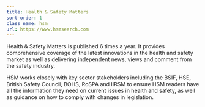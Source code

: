 ```yaml
---
title: Health & Safety Matters
sort-order: 1
class_name: hsm
url: https://www.hsmsearch.com
---
```

Health & Safety Matters is published 6 times a year. It provides comprehensive coverage of the latest innovations in the health and safety market as well as delivering independent news, views and comment from the safety industry.

HSM works closely with key sector stakeholders including the BSIF, HSE, British Safety Council, BOHS, RoSPA and IIRSM to ensure HSM readers have all the information they need on current issues in health and safety, as well as guidance on how to comply with changes in legislation.
